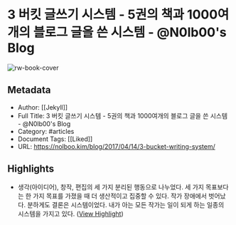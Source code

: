 # 3 버킷 글쓰기 시스템 - 5권의 책과 1000여개의 블로그 글을 쓴 시스템 - @N0lb00's Blog

![rw-book-cover](https://readwise-assets.s3.amazonaws.com/static/images/article3.5c705a01b476.png)

## Metadata
- Author: [[Jekyll]]
- Full Title: 3 버킷 글쓰기 시스템 - 5권의 책과 1000여개의 블로그 글을 쓴 시스템 - @N0lb00's Blog
- Category: #articles
- Document Tags: [[Liked]] 
- URL: https://nolboo.kim/blog/2017/04/14/3-bucket-writing-system/

## Highlights
- 생각(아이디어), 창작, 편집의 세 가지 분리된 행동으로 나누었다. 세 가지 목표보다는 한 가지 목표를 가졌을 때 더 생산적이고 집중할 수 있다.
  작가 장애에서 벗어났다.
  분하게도 결론은 시스템이었다. 내가 아는 모든 작가는 일이 되게 하는 일종의 시스템을 가지고 있다. ([View Highlight](https://instapaper.com/read/894066259/4966943))
